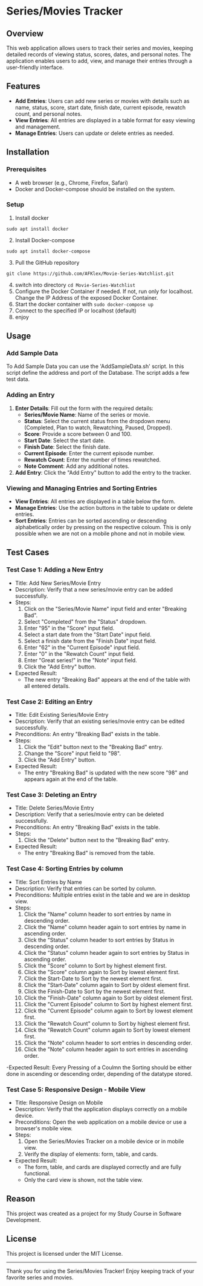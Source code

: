 # Series/Movies Tracker

## Overview
This web application allows users to track their series and movies, keeping detailed records of viewing status, scores, dates, and personal notes. The application enables users to add, view, and manage their entries through a user-friendly interface.

## Features

- **Add Entries**: Users can add new series or movies with details such as name, status, score, start date, finish date, current episode, rewatch count, and personal notes.
- **View Entries**: All entries are displayed in a table format for easy viewing and management.
- **Manage Entries**: Users can update or delete entries as needed.

## Installation

### Prerequisites

- A web browser (e.g., Chrome, Firefox, Safari)
- Docker and Docker-compose should be installed on the system. 

### Setup

1. Install docker 
```
sudo apt install docker
```

2. Install Docker-compose 
```
sudo apt install docker-compose 
```

3. Pull the GitHub repository 
```
git clone https://github.com/AFKlex/Movie-Series-Watchlist.git
```

4. switch into directory `cd Movie-Series-Watchlist` 
5. Configure the Docker Container if needed. If not, run only for localhost. Change the IP Address of the exposed Docker Container. 
6. Start the docker container with `sudo docker-compose up`
7. Connect to the specified IP or localhost (default)
8. enjoy

## Usage

### Add Sample Data 
To Add Sample Data you can use the 'AddSampleData.sh' script. In this script define the address and port of the Database. The script adds a few test data. 

### Adding an Entry

1. **Enter Details**: Fill out the form with the required details:
   - **Series/Movie Name**: Name of the series or movie.
   - **Status**: Select the current status from the dropdown menu (Completed, Plan to watch, Rewatching, Paused, Dropped).
   - **Score**: Provide a score between 0 and 100.
   - **Start Date**: Select the start date.
   - **Finish Date**:  Select the finish date.
   - **Current Episode**: Enter the current episode number.
   - **Rewatch Count**: Enter the number of times rewatched.
   - **Note Comment**: Add any additional notes.
2. **Add Entry**: Click the "Add Entry" button to add the entry to the tracker.

### Viewing and Managing Entries and Sorting Entries

- **View Entries**: All entries are displayed in a table below the form.
- **Manage Entries**: Use the action buttons in the table to update or delete entries.
- **Sort Entries**: Entries can be sorted ascending or descending alphabetically order by pressing on the respective coloum. This is only possible when we are not on a mobile phone and not in mobile view. 

## Test Cases 
### Test Case 1: Adding a New Entry

- Title: Add New Series/Movie Entry
- Description: Verify that a new series/movie entry can be added successfully.
- Steps:
  1. Click on the "Series/Movie Name" input field and enter "Breaking Bad".
  2. Select "Completed" from the "Status" dropdown.
  3. Enter "95" in the "Score" input field.
  4. Select a start date from the "Start Date" input field.
  5. Select a finish date from the "Finish Date" input field.
  6. Enter "62" in the "Current Episode" input field.
  7. Enter "0" in the "Rewatch Count" input field.
  8. Enter "Great series!" in the "Note" input field.
  9. Click the "Add Entry" button.
- Expected Result:
  - The new entry "Breaking Bad" appears at the end of the table with all entered details.

### Test Case 2: Editing an Entry

- Title: Edit Existing Series/Movie Entry
- Description: Verify that an existing series/movie entry can be edited successfully.
- Preconditions: An entry "Breaking Bad" exists in the table.
- Steps:
  1. Click the "Edit" button next to the "Breaking Bad" entry.
  2. Change the "Score" input field to "98".
  3. Click the "Add Entry" button.
- Expected Result:
  - The entry "Breaking Bad" is updated with the new score "98" and appears again at the end of the table.

### Test Case 3: Deleting an Entry

- Title: Delete Series/Movie Entry
- Description: Verify that a series/movie entry can be deleted successfully.
- Preconditions: An entry "Breaking Bad" exists in the table.
- Steps:
  1. Click the "Delete" button next to the "Breaking Bad" entry.
- Expected Result:
  - The entry "Breaking Bad" is removed from the table.

### Test Case 4: Sorting Entries by column

- Title: Sort Entries by Name
- Description: Verify that entries can be sorted by column.
- Preconditions: Multiple entries exist in the table and we are in desktop view. 
- Steps:
  1. Click the "Name" column header to sort entries by name in descending  order.
  2. Click the "Name" column header again to sort entries by name in ascending order.
  3. Click the "Status" column header to sort entries by Status in descending  order.
  4. Click the "Status" column header again to sort entries by Status in ascending order.
  5. Click the "Score" column to Sort by highest element first.
  6. Click the "Score" column again to Sort by lowest element first.
  7. Click the Start-Date to Sort by the newest element first. 
  8. Click the "Start-Date" column again to Sort by oldest element first.
  9.   Click the Finish-Date to Sort by the newest element first. 
  10. Click the "Finish-Date" column again to Sort by oldest element first.
  11. Click the "Current Episode" column to Sort by highest element first.
  12. Click the "Current Episode" column again to Sort by lowest element first.
  13. Click the "Rewatch Count" column to Sort by highest element first.
  14. Click the "Rewatch Count" column again to Sort by lowest element first.
  1. Click the "Note" column header to sort entries in descending  order.
  2. Click the "Note" column header again to sort entries in ascending order.

-Expected Result:
Every Pressing of a Coulmn the Sorting should be either done in ascending or descending order, depending of the datatype stored. 

### Test Case 5: Responsive Design - Mobile View

- Title: Responsive Design on Mobile
- Description: Verify that the application displays correctly on a mobile device.
- Preconditions: Open the web application on a mobile device or use a browser's mobile view.
- Steps:
  1. Open the Series/Movies Tracker on a mobile device or in mobile view.
  2. Verify the display of elements: form, table, and cards.
- Expected Result:
  - The form, table, and cards are displayed correctly and are fully functional.
  - Only the card view is shown, not the table view.

## Reason

This project was created as a project for my Study Course in Software Development. 

## License

This project is licensed under the MIT License.

---

Thank you for using the Series/Movies Tracker! Enjoy keeping track of your favorite series and movies.
